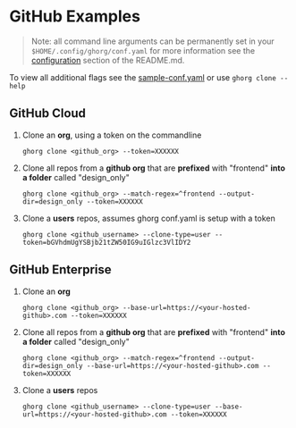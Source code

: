 # GitHub Examples

> Note: all command line arguments can be permanently set in your `$HOME/.config/ghorg/conf.yaml` for more information see the [configuration](https://github.com/gabrie30/ghorg#configuration) section of the README.md.

To view all additional flags see the [sample-conf.yaml](https://github.com/gabrie30/ghorg/blob/master/sample-conf.yaml) or use `ghorg clone --help`

## GitHub Cloud

1. Clone an **org**, using a token on the commandline

    ```
    ghorg clone <github_org> --token=XXXXXX
    ```

1. Clone all repos from a **github org** that are **prefixed** with "frontend" **into a folder** called "design_only"

    ```
    ghorg clone <github_org> --match-regex=^frontend --output-dir=design_only --token=XXXXXX
    ```

1. Clone a **users** repos, assumes ghorg conf.yaml is setup with a token

    ```
    ghorg clone <github_username> --clone-type=user --token=bGVhdmUgYSBjb21tZW50IG9uIGlzc3VlIDY2
    ```

## GitHub Enterprise

1. Clone an **org**

    ```
    ghorg clone <github_org> --base-url=https://<your-hosted-github>.com --token=XXXXXX
    ```

1. Clone all repos from a **github org** that are **prefixed** with "frontend" **into a folder** called "design_only"

    ```
    ghorg clone <github_org> --match-regex=^frontend --output-dir=design_only --base-url=https://<your-hosted-github>.com --token=XXXXXX
    ```

1. Clone a **users** repos

    ```
    ghorg clone <github_username> --clone-type=user --base-url=https://<your-hosted-github>.com --token=XXXXXX
    ```
